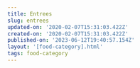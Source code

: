```yaml
---
title: Entrees
slug: entrees
updated-on: '2020-02-07T15:31:03.422Z'
created-on: '2020-02-07T15:31:03.422Z'
published-on: '2023-06-12T19:40:57.154Z'
layout: '[food-category].html'
tags: food-category
---
```



